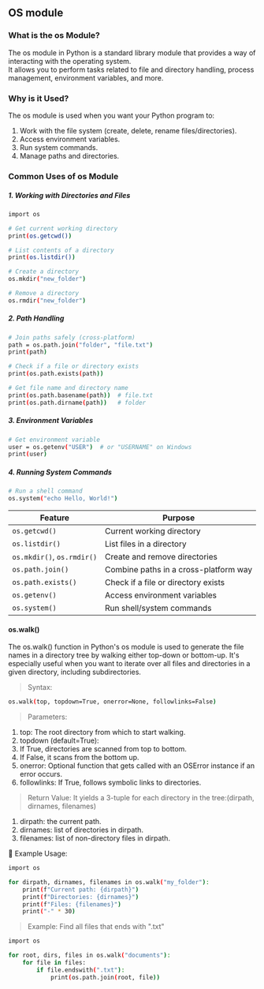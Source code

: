 ## OS module

### What is the os Module?
The os module in Python is a standard library module that provides a way of interacting with the operating system.<br>
It allows you to perform tasks related to file and directory handling, process management, environment variables, and more.

### Why is it Used?
The os module is used when you want your Python program to:
1. Work with the file system (create, delete, rename files/directories).
2. Access environment variables.
3. Run system commands.
4. Manage paths and directories.


### Common Uses of os Module
##### 1. Working with Directories and Files
```BASH
import os

# Get current working directory
print(os.getcwd())

# List contents of a directory
print(os.listdir())

# Create a directory
os.mkdir("new_folder")

# Remove a directory
os.rmdir("new_folder")
```
##### 2. Path Handling
```BASH
# Join paths safely (cross-platform)
path = os.path.join("folder", "file.txt")
print(path)

# Check if a file or directory exists
print(os.path.exists(path))

# Get file name and directory name
print(os.path.basename(path))  # file.txt
print(os.path.dirname(path))   # folder
```
##### 3. Environment Variables
```BASH
# Get environment variable
user = os.getenv("USER")  # or "USERNAME" on Windows
print(user)
```
##### 4. Running System Commands
```BASH
# Run a shell command
os.system("echo Hello, World!")
```

| Feature                    | Purpose                               |
| -------------------------- | ------------------------------------- |
| `os.getcwd()`              | Current working directory             |
| `os.listdir()`             | List files in a directory             |
| `os.mkdir()`, `os.rmdir()` | Create and remove directories         |
| `os.path.join()`           | Combine paths in a cross-platform way |
| `os.path.exists()`         | Check if a file or directory exists   |
| `os.getenv()`              | Access environment variables          |
| `os.system()`              | Run shell/system commands             |


#### os.walk()
The os.walk() function in Python's os module is used to generate the file names in a directory tree by walking either top-down or bottom-up. It's especially useful when you want to iterate over all files and directories in a given directory, including subdirectories.

> Syntax:
```bash
os.walk(top, topdown=True, onerror=None, followlinks=False)
```
> Parameters:
1. top: The root directory from which to start walking.
2. topdown (default=True):
3. If True, directories are scanned from top to bottom.
4. If False, it scans from the bottom up.
5. onerror: Optional function that gets called with an OSError instance if an error occurs.
6. followlinks: If True, follows symbolic links to directories.

> Return Value:
It yields a 3-tuple for each directory in the tree:(dirpath, dirnames, filenames)<br>
1. dirpath: the current path.
2. dirnames: list of directories in dirpath.
3. filenames: list of non-directory files in dirpath.

🔹 Example Usage:
```bash
import os

for dirpath, dirnames, filenames in os.walk("my_folder"):
    print(f"Current path: {dirpath}")
    print(f"Directories: {dirnames}")
    print(f"Files: {filenames}")
    print("-" * 30)
```
> Example: Find  all files that ends with ".txt"
```bash
import os

for root, dirs, files in os.walk("documents"):
    for file in files:
        if file.endswith(".txt"):
            print(os.path.join(root, file))
```